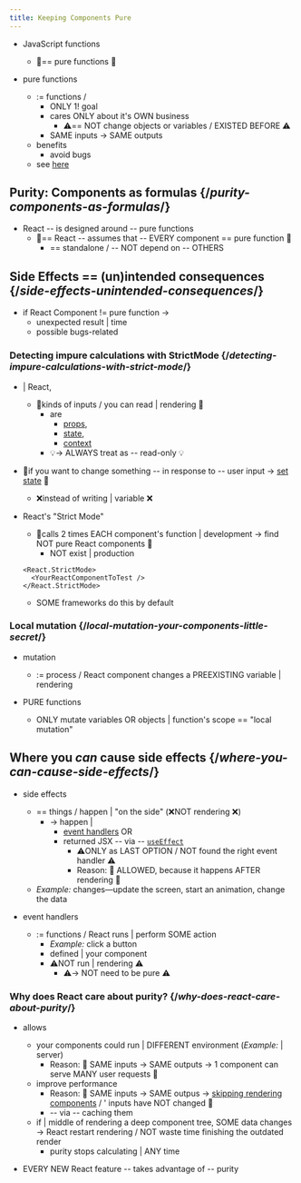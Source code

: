 ```yaml
---
title: Keeping Components Pure
---
```



* JavaScript functions
  * 👀== pure functions 👀

* pure functions
  * := functions / 
    * ONLY 1! goal 
    * cares ONLY about it's OWN business
      * ⚠️== NOT change objects or variables / EXISTED BEFORE ⚠️
    * SAME inputs -> SAME outputs
  * benefits
    * avoid bugs
  * see [here](https://wikipedia.org/wiki/Pure_function)

## Purity: Components as formulas {/*purity-components-as-formulas*/}

* React -- is designed around -- pure functions
  * 👀== React -- assumes that -- EVERY component == pure function 👀
    * == standalone / -- NOT depend on -- OTHERS 

## Side Effects == (un)intended consequences {/*side-effects-unintended-consequences*/}

* if React Component != pure function ->
  * unexpected result | time
  * possible bugs-related

### Detecting impure calculations with StrictMode {/*detecting-impure-calculations-with-strict-mode*/}

* | React, 
  * 👀kinds of inputs / you can read | rendering 👀
    * are
      * [props](passing-props-to-a-component),
      * [state](state-a-components-memory),
      * [context](passing-data-deeply-with-context)
    * 💡-> ALWAYS treat as -- read-only 💡

* 👀if you want to change something -- in response to -- user input -> [set state](state-a-components-memory) 👀
  * ❌instead of writing | variable ❌

* React's "Strict Mode"
  * 👀calls 2 times EACH component's function | development -> find NOT pure React components 👀
    * NOT exist | production 
  ```
  <React.StrictMode>
    <YourReactComponentToTest />
  </React.StrictMode>
  ```
  * SOME frameworks do this by default

### Local mutation {/*local-mutation-your-components-little-secret*/}

* mutation
  * := process / React component changes a PREEXISTING variable | rendering

* PURE functions
  * ONLY mutate variables OR objects | function's scope == "local mutation"

## Where you _can_ cause side effects {/*where-you-_can_-cause-side-effects*/}

* side effects
  * == things / happen | "on the side" (❌NOT rendering ❌)
    * -> happen | 
      * [event handlers](responding-to-events) OR
      * returned JSX -- via -- [`useEffect`](../reference/react/useEffect)
        * ⚠️ONLY as LAST OPTION / NOT found the right event handler ⚠️
        * Reason: 🧠 ALLOWED, because it happens AFTER rendering 🧠
  * _Example:_ changes—update the screen, start an animation, change the data

* event handlers
  * := functions / React runs | perform SOME action
    * _Example:_ click a button 
    * defined | your component
    * ⚠️NOT run | rendering ⚠️
      * ⚠️-> NOT need to be pure ⚠️

### Why does React care about purity? {/*why-does-react-care-about-purity*/}

* allows
  * your components could run | DIFFERENT environment (_Example:_ | server) 
    * Reason: 🧠 SAME inputs -> SAME outputs -> 1 component can serve MANY user requests 🧠
  * improve performance  
    * Reason: 🧠 SAME inputs -> SAME outpus -> [skipping rendering components](../reference/react/memo) / ' inputs have NOT changed 🧠
    * -- via -- caching them
  * if | middle of rendering a deep component tree, SOME data changes -> React restart rendering / NOT waste time finishing the outdated render
    * purity stops calculating | ANY time

* EVERY NEW React feature -- takes advantage of -- purity
